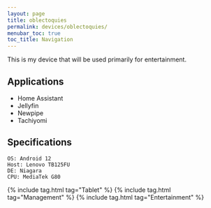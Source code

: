 ```yaml
---
layout: page
title: oblectoquies
permalink: devices/oblectoquies/
menubar_toc: true
toc_title: Navigation
---
```


This is my device that will be used primarily for entertainment.

## Applications

- Home Assistant
- Jellyfin
- Newpipe
- Tachiyomi

## Specifications

    OS: Android 12
    Host: Lenovo TB125FU
    DE: Niagara
    CPU: MediaTek G80

{% include tag.html tag="Tablet" %}
{% include tag.html tag="Management" %}
{% include tag.html tag="Entertainment" %}
